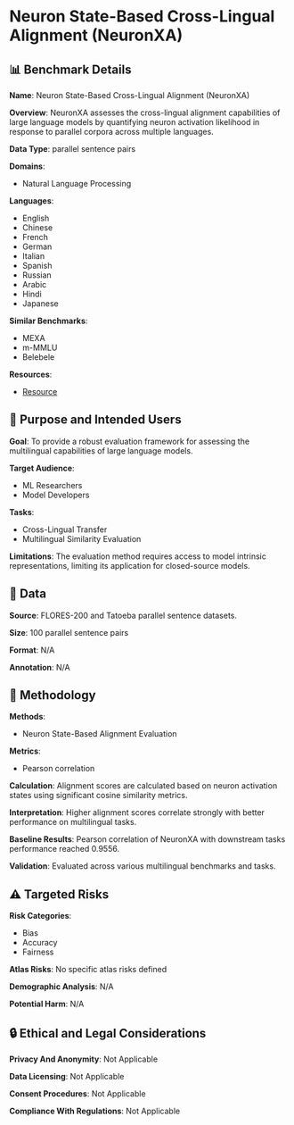 # Neuron State-Based Cross-Lingual Alignment (NeuronXA)

## 📊 Benchmark Details

**Name**: Neuron State-Based Cross-Lingual Alignment (NeuronXA)

**Overview**: NeuronXA assesses the cross-lingual alignment capabilities of large language models by quantifying neuron activation likelihood in response to parallel corpora across multiple languages.

**Data Type**: parallel sentence pairs

**Domains**:
- Natural Language Processing

**Languages**:
- English
- Chinese
- French
- German
- Italian
- Spanish
- Russian
- Arabic
- Hindi
- Japanese

**Similar Benchmarks**:
- MEXA
- m-MMLU
- Belebele

**Resources**:
- [Resource](https://arxiv.org/abs/2507.14900)

## 🎯 Purpose and Intended Users

**Goal**: To provide a robust evaluation framework for assessing the multilingual capabilities of large language models.

**Target Audience**:
- ML Researchers
- Model Developers

**Tasks**:
- Cross-Lingual Transfer
- Multilingual Similarity Evaluation

**Limitations**: The evaluation method requires access to model intrinsic representations, limiting its application for closed-source models.

## 💾 Data

**Source**: FLORES-200 and Tatoeba parallel sentence datasets.

**Size**: 100 parallel sentence pairs

**Format**: N/A

**Annotation**: N/A

## 🔬 Methodology

**Methods**:
- Neuron State-Based Alignment Evaluation

**Metrics**:
- Pearson correlation

**Calculation**: Alignment scores are calculated based on neuron activation states using significant cosine similarity metrics.

**Interpretation**: Higher alignment scores correlate strongly with better performance on multilingual tasks.

**Baseline Results**: Pearson correlation of NeuronXA with downstream tasks performance reached 0.9556.

**Validation**: Evaluated across various multilingual benchmarks and tasks.

## ⚠️ Targeted Risks

**Risk Categories**:
- Bias
- Accuracy
- Fairness

**Atlas Risks**:
No specific atlas risks defined

**Demographic Analysis**: N/A

**Potential Harm**: N/A

## 🔒 Ethical and Legal Considerations

**Privacy And Anonymity**: Not Applicable

**Data Licensing**: Not Applicable

**Consent Procedures**: Not Applicable

**Compliance With Regulations**: Not Applicable
